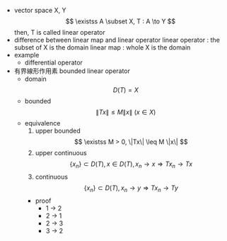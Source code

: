 - vector space X, Y
$$ \existss A \subset X, T : A \to Y $$
then, T is called linear operator
- difference between linear map and linear operator
    linear operator : the subset of X is the domain
    linear map : whole X is the domain
- example
    - differential operator
- 有界線形作用素 bounded linear operator
    - domain
        $$ D(T) = X
        $$
    - bounded
        $$ \|Tx\| \leq M\|x\| \ (x \in X) $$
    - equivalence
        1. upper bounded
            $$ \existss M > 0, \|Tx\| \leq M \|x\| $$
        2. upper continuous
            $$ \{x_n\}\subset D(T), x \in D(T), x_n \to x \Rightarrow Tx_n \to Tx $$
        3. continuous
            $$ \{x_n\}\subset D(T), x_n \to y \Rightarrow Tx_n \to Ty $$
        - proof
            - 1 → 2
            - 2 → 1
            - 2 → 3
            - 3 → 2
